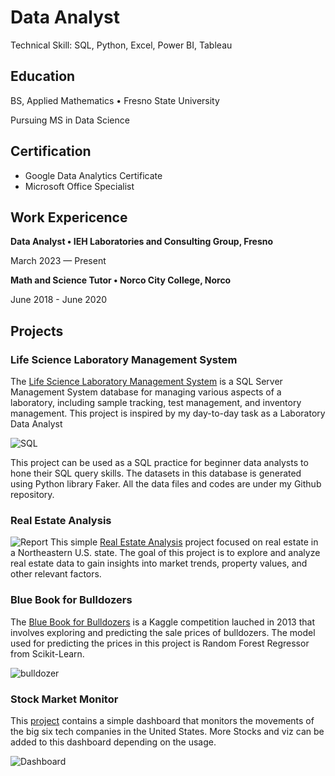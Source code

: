 # Data Analyst
Technical Skill: SQL, Python, Excel, Power BI, Tableau
## Education
BS, Applied Mathematics  •	 Fresno State University

Pursuing MS in Data Science

## Certification
 * Google Data Analytics Certificate
 * Microsoft Office Specialist



## Work Expericence

**Data Analyst •	IEH Laboratories and Consulting Group, Fresno**

March 2023 — Present


**Math and Science Tutor •	 Norco City College, Norco**

June 2018 - June 2020

## Projects

### Life Science Laboratory Management System

The [Life Science Laboratory Management System](https://github.com/DanHuuTran/Life-Science-Laboratory-Management-System) is a SQL Server Management System database for managing various aspects of a laboratory, including sample tracking, test management, and inventory management. This project is inspired by my day-to-day task as a Laboratory Data Analyst

![SQL](https://github.com/DanHuuTran/dantr.github.io/assets/133534096/6af3a403-2eb9-4553-a15e-5d4b60e8ec01)



This project can be used as a SQL practice for beginner data analysts to hone their SQL query skills. The datasets in this  database is generated using Python library Faker. All the data files and codes are under my Github repository.

### Real Estate Analysis

![Report](https://github.com/DanHuuTran/RealEstateProject/assets/133534096/50c1930a-7e69-43ac-826a-985cbd7df494)
This simple [Real Estate Analysis](https://github.com/DanHuuTran/RealEstateProject/blob/main/README.md) project focused on real estate in a Northeastern U.S. state. The goal of this project is to explore and analyze real estate data to gain insights into market trends, property values, and other relevant factors.


### Blue Book for Bulldozers

The [Blue Book for Bulldozers](https://github.com/DanHuuTran/Prediction-With-ML) is a Kaggle competition lauched in 2013 that involves exploring and predicting the sale prices of bulldozers. The model used for predicting the prices in this project is Random Forest Regressor from Scikit-Learn.

![bulldozer](https://github.com/DanHuuTran/dantr.github.io/assets/133534096/c0f9df9e-aff3-4aa0-9858-2786a99d5698)


### Stock Market Monitor

This [project](https://github.com/DanHuuTran/Stock-Big-6) contains a simple dashboard that monitors the movements of the big six tech companies in the United States. More Stocks and viz can be added to this dashboard depending on the usage.

![Dashboard](https://github.com/DanHuuTran/dantr.github.io/assets/133534096/ac91c0f3-a761-40a3-b929-28b83144aa91)


